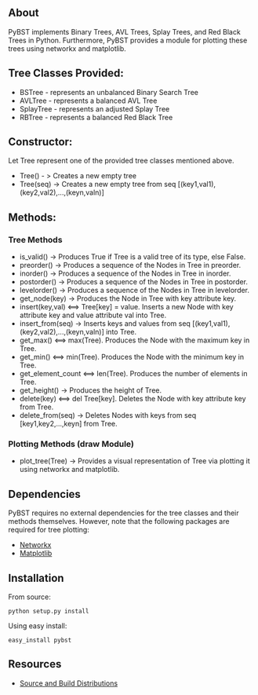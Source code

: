 About
-----

PyBST implements Binary Trees, AVL Trees, Splay Trees, and Red Black Trees in Python. Furthermore, PyBST provides a module for plotting these trees using networkx and matplotlib.

## Tree Classes Provided:

* BSTree - represents an unbalanced Binary Search Tree
* AVLTree - represents a balanced AVL Tree
* SplayTree - represents an adjusted Splay Tree
* RBTree - represents a balanced Red Black Tree

## Constructor:

Let Tree represent one of the provided tree classes mentioned above.

* Tree() - > Creates a new empty tree
* Tree(seq) -> Creates a new empty tree from seq [(key1,val1),(key2,val2),...,(keyn,valn)]

## Methods:

### Tree Methods

* is_valid() -> Produces True if Tree is a valid tree of its type, else False.
* preorder() -> Produces a sequence of the Nodes in Tree in preorder.
* inorder() -> Produces a sequence of the Nodes in Tree in inorder.
* postorder() -> Produces a sequence of the Nodes in Tree in postorder.
* levelorder() -> Produces a sequence of the Nodes in Tree in levelorder.
* get_node(key) -> Produces the Node in Tree with key attribute key.
* insert(key,val) <==> Tree[key] = value. Inserts a new Node with key attribute key and value attribute val into Tree.
* insert_from(seq) -> Inserts keys and values from seq [(key1,val1),(key2,val2),...,(keyn,valn)] into Tree.
* get_max() <==> max(Tree). Produces the Node with the maximum key in Tree.
* get_min() <==> min(Tree). Produces the Node with the minimum key in Tree.
* get_element_count <==> len(Tree). Produces the number of elements in Tree.
* get_height() -> Produces the height of Tree.
* delete(key) <==> del Tree[key]. Deletes the Node with key attribute key from Tree.
* delete_from(seq) -> Deletes Nodes with keys from seq [key1,key2,...,keyn] from Tree.

### Plotting Methods (draw Module)

* plot_tree(Tree) -> Provides a visual representation of Tree via plotting it using networkx and matplotlib.

## Dependencies

PyBST requires no external dependencies for the tree classes and their methods themselves. However, note that the following packages are required for tree plotting:

* [Networkx](http://networkx.github.com/)
* [Matplotlib](http://matplotlib.org/)

## Installation

From source:

    python setup.py install
	
Using easy install:

    easy_install pybst
	

## Resources

* [Source and Build Distributions](http://pypi.python.org/pypi/pybst/1.0)


